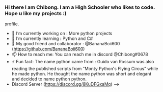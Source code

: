 ### Hi there I am Chibong. I am a High Schooler who likes to code. Hope u like my projects :)

profile.

- 🔭 I’m currently working on : More python projects
- 🌱 I’m currently learning : Python and C#
- 👯 My good friend and collaborator : @BananaBoii600 (https://github.com/BananaBoii600) 
- 📫 How to reach me: You can reach me in discord @Chibong#0678
- ⚡ Fun fact: The name python came from : Guido van Rossum was also reading the published scripts from “Monty Python's Flying Circus” while he made python. He thought the name python was short and elegant and decided to name python python.
- Discord Server (https://discord.gg/8KuDFGxaMq)
-->
